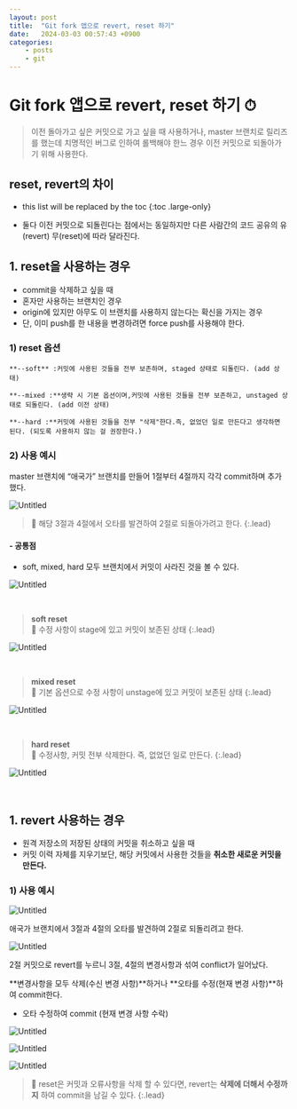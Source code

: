 ```yaml
---
layout: post
title:  "Git fork 앱으로 revert, reset 하기"
date:   2024-03-03 00:57:43 +0900
categories: 
    - posts
    - git
---
```


# Git fork 앱으로 revert, reset 하기 ⏱

> 이전 돌아가고 싶은 커밋으로 가고 싶을 때 사용하거나, master 브랜치로 릴리즈를 했는데 치명적인 버그로 인하여 롤백해야 한느 경우 이전 커밋으로 되돌아가기 위해 사용한다.
> 

## reset, revert의 차이

* this list will be replaced by the toc
{:toc .large-only}

- 둘다 이전 커밋으로 되돌린다는 점에서는 동일하지만
다른 사람간의 코드 공유의 유(revert) 무(reset)에 따라 달라진다.

## 1. reset을 사용하는 경우

- commit을 삭제하고 싶을 때
- 혼자만 사용하는 브랜치인 경우
- origin에 있지만 아무도 이 브랜치를 사용하지 않는다는 확신을 가지는 경우
- 단, 이미 push를 한 내용을 변경하려면 force push를 사용해야 한다.

### 1) reset 옵션

```
**--soft** :커밋에 사용된 것들을 전부 보존하며, staged 상태로 되돌린다. (add 상태)

**--mixed :**생략 시 기본 옵션이며,커밋에 사용된 것들을 전부 보존하고, unstaged 상태로 되돌린다. (add 이전 상태)

**--hard :**커밋에 사용된 것들을 전부 "삭제"한다.즉, 없었던 일로 만든다고 생각하면 된다. (되도록 사용하지 않는 걸 권장한다.)
```

 

### 2) 사용 예시

master 브랜치에 “애국가” 브랜치를 만들어 1절부터 4절까지 각각 commit하며 추가했다.

![Untitled](/assets/img/git/2-1.png)


> 💫 해당 3절과 4절에서 오타를 발견하여 2절로 되돌아가려고 한다.
{:.lead}

#### - 공통점

- soft, mixed, hard 모두 브랜치에서 커밋이 사라진 것을 볼 수 있다.

![Untitled](/assets/img/git/2-2.png)

<br/>




> **soft reset** <br/>
> 💫 수정 사항이 stage에 있고 커밋이 보존된 상태
{:.lead}

![Untitled](/assets/img/git/2-3.png)

<br/>

> **mixed reset** <br/>
> 💫 기본 옵션으로 수정 사항이 unstage에 있고 커밋이 보존된 상태
{:.lead}

![Untitled](/assets/img/git/2-4.png)

<br/>


> **hard reset** <br/>
> 💫 수정사항, 커밋 전부 삭제한다. 즉, 없었던 일로 만든다.
{:.lead}

![Untitled](/assets/img/git/2-5.png)

<br/>


## 1. revert 사용하는 경우

- 원격 저장소의 저장된 상태의 커밋을 취소하고 싶을 때
- 커밋 이력 자체를 지우기보단, 해당 커밋에서 사용한 것들을 **취소한 새로운 커밋을 만든다.**

### 1) 사용 예시

![Untitled](/assets/img/git/2-6.png)

애국가 브랜치에서 3절과 4절의 오타를 발견하여 2절로 되돌리려고 한다.

![Untitled](/assets/img/git/2-7.png)

2절 커밋으로 revert를 누르니 3절, 4절의 변경사항과 섞여 conflict가 일어났다.

**변경사항을 모두 삭제(수신 변경 사항)**하거나 **오타를 수정(현재 변경 사항)**하여 commit한다.

- 오타 수정하여 commit (현재 변경 사항 수락)

![Untitled](/assets/img/git/2-8.png)

![Untitled](/assets/img/git/2-9.png)

![Untitled](/assets/img/git/2-10.png)


> 💫 reset은 커밋과 오류사항을 삭제 할 수 있다면, revert는 **삭제에 더해서 수정까지** 하여 commit을 남길 수 있다.
{:.lead}